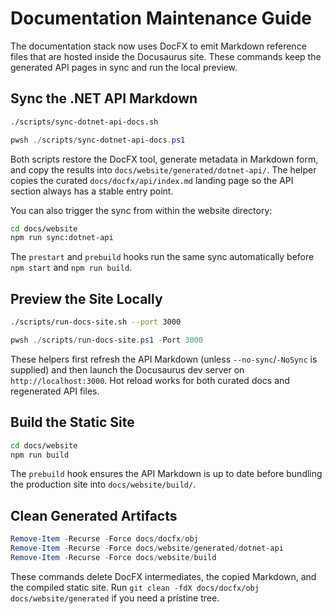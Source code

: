 # Documentation Maintenance Guide

The documentation stack now uses DocFX to emit Markdown reference files that are hosted inside the Docusaurus site. These commands keep the generated API pages in sync and run the local preview.

## Sync the .NET API Markdown

```bash
./scripts/sync-dotnet-api-docs.sh
```

```powershell
pwsh ./scripts/sync-dotnet-api-docs.ps1
```

Both scripts restore the DocFX tool, generate metadata in Markdown form, and copy the results into `docs/website/generated/dotnet-api/`. The helper copies the curated `docs/docfx/api/index.md` landing page so the API section always has a stable entry point.

You can also trigger the sync from within the website directory:

```bash
cd docs/website
npm run sync:dotnet-api
```

The `prestart` and `prebuild` hooks run the same sync automatically before `npm start` and `npm run build`.

## Preview the Site Locally

```bash
./scripts/run-docs-site.sh --port 3000
```

```powershell
pwsh ./scripts/run-docs-site.ps1 -Port 3000
```

These helpers first refresh the API Markdown (unless `--no-sync`/`-NoSync` is supplied) and then launch the Docusaurus dev server on `http://localhost:3000`. Hot reload works for both curated docs and regenerated API files.

## Build the Static Site

```bash
cd docs/website
npm run build
```

The `prebuild` hook ensures the API Markdown is up to date before bundling the production site into `docs/website/build/`.

## Clean Generated Artifacts

```powershell
Remove-Item -Recurse -Force docs/docfx/obj
Remove-Item -Recurse -Force docs/website/generated/dotnet-api
Remove-Item -Recurse -Force docs/website/build
```

These commands delete DocFX intermediates, the copied Markdown, and the compiled static site. Run `git clean -fdX docs/docfx/obj docs/website/generated` if you need a pristine tree.
